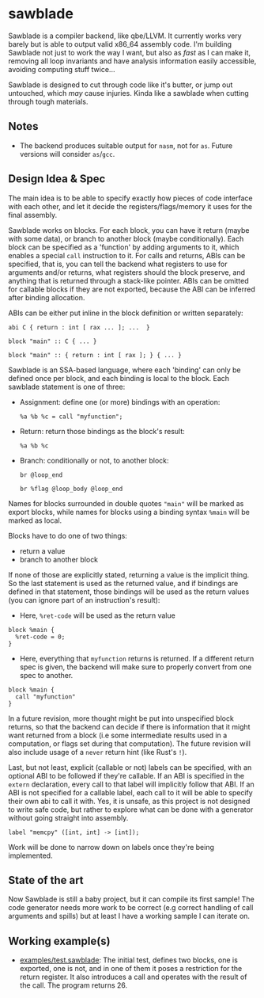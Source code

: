 # sawblade

Sawblade is a compiler backend, like qbe/LLVM. It currently works very barely but is able to output valid x86_64 assembly code.
I'm building Sawblade not just to work the way I want, but also as *fast* as I can make it, removing all loop invariants and
have analysis information easily accessible, avoiding computing stuff twice...

Sawblade is designed to cut through code like it's butter, or jump out untouched, which *may* cause injuries. 
Kinda like a sawblade when cutting through tough materials.

## Notes

- The backend produces suitable output for `nasm`, not for `as`. Future versions will consider `as`/`gcc`.

## Design Idea & Spec

The main idea is to be able to specify exactly how pieces of code interface with each other, and let it decide
the registers/flags/memory it uses for the final assembly. 

Sawblade works on blocks. For each block, you can have it return (maybe with some data), or branch to another block (maybe conditionally). Each block can be specified
as a 'function' by adding arguments to it, which enables a special `call` instruction to it. For calls and returns, ABIs can be specified, that is, you can tell the
backend what registers to use for arguments and/or returns, what registers should the block preserve, and anything that is returned through a stack-like pointer. ABIs can
be omitted for callable blocks if they are not exported, because the ABI can be inferred after binding allocation.


ABIs can be either put inline in the block definition or written separately:


```sawblade
abi C { return : int [ rax ... ]; ...  }

block "main" :: C { ... }
```

```sawblade
block "main" :: { return : int [ rax ]; } { ... }
```


Sawblade is an SSA-based language, where each 'binding' can only be defined once per block, and each binding is local to the block. 
Each sawblade statement is one of three:

  - Assignment: define one (or more) bindings with an operation:
    ```sawblade
    %a %b %c = call "myfunction";
    ```
  - Return: return those bindings as the block's result:
    ```sawblade
    %a %b %c
    ```
  - Branch: conditionally or not, to another block:
    ```sawblade
    br @loop_end
    ```
    ```sawblade
    br %flag @loop_body @loop_end
    ```


Names for blocks surrounded in double quotes `"main"` will be marked as export blocks, while  names for blocks using a binding syntax `%main` will be marked as local.

Blocks have to do one of two things:
  - return a value
  - branch to another block

If none of those are explicitly stated, returning a value is the implicit thing. So the last statement is used as the returned value, and if bindings are defined
in that statement, those bindings will be used as the return values (you can ignore part of an instruction's result):

- Here, `%ret-code` will be used as the return value
```sawblade
block %main {
  %ret-code = 0;
}
```
- Here, everything that `myfunction` returns is returned. If a different return spec is given, the backend will make sure to properly convert from one spec to another.
```sawblade
block %main {
  call "myfunction"
}
```

In a future revision, more thought might be put into unspecified block returns, so that the backend can decide if there is information that it might want
returned from a block (i.e some intermediate results used in a computation, or flags set during that computation). The future revision will also include usage
of a `never` return hint (like Rust's `!`).


Last, but not least, explicit (callable or not) labels can be specified, with an optional ABI to be followed if they're callable. If an ABI is specified in the `extern` declaration, every
call to that label will implicitly follow that ABI. If an ABI is not specified for a callable label, each call to it will be able to specify their own abi to call it with. Yes, it is unsafe, as this
project is not designed to write safe code, but rather to explore what can be done with a generator without going straight into assembly.

```sawblade
label "memcpy" ([int, int] -> [int]);
```

Work will be done to narrow down on labels once they're being implemented.

## State of the art

Now Sawblade is still a baby project, but it can compile its first sample! The
code generator needs more work to be correct (e.g correct handling of call
arguments and spills) but at least I have a working sample I can iterate on.


## Working example(s)

- [examples/test.sawblade](./examples/test.sawblade): The initial test, defines
  two blocks, one is exported, one is not, and in one of them it poses a
  restriction for the return register. It also introduces a call and operates
  with the result of the call. The program returns 26.
